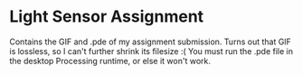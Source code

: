 # Light Sensor Assignment
Contains the GIF and .pde of my assignment submission. Turns out that GIF is lossless, so I can't further shrink its filesize :(
You must run the .pde file in the desktop Processing runtime, or else it won't work.
